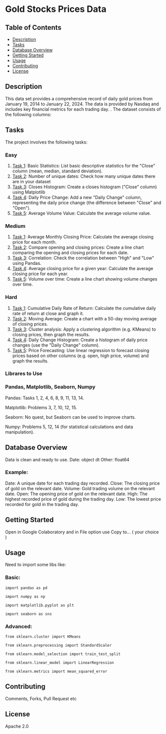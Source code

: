 # Gold Stocks Prices Data
## Table of Contents

- [Description](#description)
- [Tasks](#tasks)
- [Database Overview](#database-overview)
- [Getting Started](#getting-started)
- [Usage](#usage)
- [Contributing](#contributing)
- [License](#license)

## Description

This data set provides a comprehensive record of daily gold prices from January 19, 2014 to January 22, 2024. The data is provided by Nasdaq and includes key financial metrics for each trading day. . The dataset consists of the following columns:
## Tasks

The project involves the following tasks:
### Easy
1. [Task 1](#task-1): Basic Statistics: List basic descriptive statistics for the "Close" column (mean, median, standard deviation).
2. [Task 2](#task-2): Number of unique dates: Check how many unique dates there are in your dataset
3. [Task 3](#task-3): Closes Histogram: Create a closes histogram ("Close" column) using Matplotlib
4. [Task 4](#task-4): Daily Price Change: Add a new "Daily Change" column, representing the daily price change (the difference between "Close" and "Open").
5. [Task 5](#task-5): Average Volume Value: Calculate the average volume value.
### Medium
1. [Task 1](#task-1): Average Monthly Closing Price: Calculate the average closing price for each month.
2. [Task 2](#task-2): Compare opening and closing prices: Create a line chart comparing the opening and closing prices for each date.
3. [Task 3](#task-3): Correlation: Check the correlation between "High" and "Low" using Pandas.
4. [Task 4](#task-4): Average closing price for a given year: Calculate the average closing price for each year.
5. [Task 5](#task-5): Volume over time: Create a line chart showing volume changes over time.
### Hard
1. [Task 1](#task-1): Cumulative Daily Rate of Return: Calculate the cumulative daily rate of return at close and graph it.
2. [Task 2](#task-2): Moving Average: Create a chart with a 50-day moving average of closing prices.
3. [Task 3](#task-3): Cluster analysis: Apply a clustering algorithm (e.g. KMeans) to closing prices, then graph the results.
4. [Task 4](#task-4): Daily Change Histogram: Create a histogram of daily price changes (use the "Daily Change" column).
5. [Task 5](#task-5): Price Forecasting: Use linear regression to forecast closing prices based on other columns (e.g. open, high price, volume) and graph the results.

### Librares to Use 
### Pandas, Matplotlib, Seaborn, Numpy
Pandas: Tasks 1, 2, 4, 6, 8, 9, 11, 13, 14.

Matplotlib: Problems 3, 7, 10, 12, 15.

Seaborn: No quest, but Seaborn can be used to improve charts.

Numpy: Problems 5, 12, 14 (for statistical calculations and data manipulation).

## Database Overview
Data is clean and ready to use.
Date: object dt
Other: float64 
### Example:

Date: A unique date for each trading day recorded. 
Close: The closing price of gold on the relevant date.
Volume: Gold trading volume on the relevant date.
Open: The opening price of gold on the relevant date.
High: The highest recorded price of gold during the trading day.
Low: The lowest price recorded for gold in the trading day.

## Getting Started

Open in Google Colaboratory and in File option use Copy to... ( your choice )

## Usage

Need to import some libs like:
### Basic:
``import pandas as pd``

``import numpy as np``

``import matplotlib.pyplot as plt``

``import seaborn as sns``

### Advanced: 
`` from sklearn.cluster import KMeans ``

`` from sklearn.preprocessing import StandardScaler ``

`` from sklearn.model_selection import train_test_split ``

`` from sklearn.linear_model import LinearRegression ``

`` from sklearn.metrics import mean_squared_error ``

## Contributing

Comments, Forks, Pull Request etc

## License

Apache 2.0
